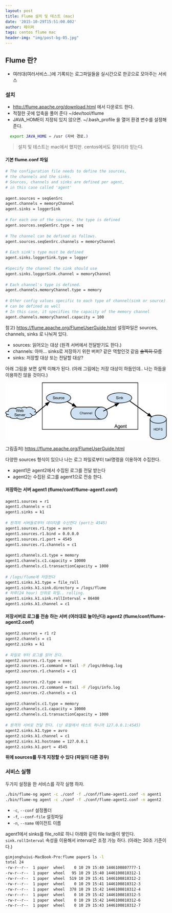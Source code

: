 ```yaml
---
layout: post
title: Flume 설치 및 테스트 (mac)
date: '2015-10-29T15:51:00.002'
author: 페이퍼
tags: centos flume mac
header-img: "img/post-bg-05.jpg"
---
```


## Flume 란?
- 여러대(여러서비스..)에 기록되는 로그파일들을 실시간으로 한곳으로 모아주는 서비스

### 설치
- http://flume.apache.org/download.html 에서 다운로드 한다.
- 적절한 곳에 압축을 풀어 준다 ~/dev/tool/flume
- JAVA_HOME이 지정되 있지 않으면. ~/.bash_profile 을 열어 환경 변수를 설정해 준다. 
```bash
  export JAVA_HOME = /usr (자바 경로.)
```

> 설치 및 테스트는 mac에서 했지만. centos에서도 잘되리라 믿는다.


#### 기본 flume.conf 파일
```bash
# The configuration file needs to define the sources,
# the channels and the sinks.
# Sources, channels and sinks are defined per agent,
# in this case called 'agent'

agent.sources = seqGenSrc
agent.channels = memoryChannel
agent.sinks = loggerSink

# For each one of the sources, the type is defined
agent.sources.seqGenSrc.type = seq

# The channel can be defined as follows.
agent.sources.seqGenSrc.channels = memoryChannel

# Each sink's type must be defined
agent.sinks.loggerSink.type = logger

#Specify the channel the sink should use
agent.sinks.loggerSink.channel = memoryChannel

# Each channel's type is defined.
agent.channels.memoryChannel.type = memory

# Other config values specific to each type of channel(sink or source)
# can be defined as well
# In this case, it specifies the capacity of the memory channel
agent.channels.memoryChannel.capacity = 100
```

참고) https://flume.apache.org/FlumeUserGuide.html
설정파일은 sources, channels, sinks 로 나눠져 있다.
- sources: 읽어오는 대상 (원격 서버에서 전달받기도 한다.)
- channels: 아마... sinks로 저장하기 위한 버퍼? 같은 역할인것 같음 ~~솔찍히 모름~~
- sinks: 저장할 대상 또는 전달할 대상?

아래 그림을 보면 살짝 이해가 된다. (아래 그림에는 저장 대상이 하둡인데.. 나는 하둡을 이용하진 않을 것이다.)

![img](/postimg/2015-10-29-flume-setting-sample-UserGuide_image00.png)

그림출처) https://flume.apache.org/FlumeUserGuide.html

다양한 sources 형식이 있으나 나는 로그 파일로부터 tail명령을 이용하여 수집한다.

- agent1은 agent2에서 수집된 로그를 전달 받는다
- agent2는 수집된 로그를 agent1으로 전송 한다.

#### 저장하는 서버 agent1 (flume/conf/flume-agent1.conf)
```bash
agent1.sources = r1
agent1.channels = c1
agent1.sinks = k1

# 원격의 서버들로부터 데이타를 수신한다 (port는 4545) 
agent1.sources.r1.type = avro
agent1.sources.r1.bind = 0.0.0.0
agent1.sources.r1.port = 4545
agent1.sources.r1.channels = c1

agent1.channels.c1.type = memory
agent1.channels.c1.capacity = 10000
agent1.channels.c1.transactionCapacity = 1000

# /logs/flume에 저장한다 
agent1.sinks.k1.type = file_roll
agent1.sinks.k1.sink.directory = /logs/flume
# 하루(24 hour) 단위로 파일.. rolling.
agent1.sinks.k1.sink.rollInterval = 86400
agent1.sinks.k1.channel = c1
```

#### 저장서버로 로그를 전송 하는 서버 (여러대로 늘어난다) agent2 (flume/conf/flume-agent2.conf)
```bash
agent2.sources = r1 r2
agent2.channels = c1
agent2.sinks = k1

# 파일로 부터 로그를 읽어 온다.
agent2.sources.r1.type = exec
agent2.sources.r1.command = tail -F /logs/debug.log
agent2.sources.r1.channels = c1

agent2.sources.r2.type = exec
agent2.sources.r2.command = tail -F /logs/info.log
agent2.sources.r2.channels = c1

agent2.channels.c1.type = memory
agent2.channels.c1.capacity = 10000
agent2.channels.c1.transactionCapacity = 1000

# 원격의 서버로 전달 한다. (난 로컬에서 테스트 하니까 127.0.0.1:4545)
agent2.sinks.k1.type = avro
agent2.sinks.k1.channel = c1
agent2.sinks.k1.hostname = 127.0.0.1
agent2.sinks.k1.port = 4545
```

**위에 sources를 두개 지정할 수 있다 (파일이 다른 경우)**

### 서비스 실행 
두가지 설정을 한 서비스를 각각 실행 하자.
```bash
./bin/flume-ng agent -c ./conf -f ./conf/flume-agent1.conf -n agent1
./bin/flume-ng agent -c ./conf -f ./conf/flume-agent2.conf -n agent2
```

- `-c`, `--conf` 설정폴더
- `-f`, `--conf-file` 설정파일 
- `-n`, `--name` 에이전트 이름


agent1에서 sinks를 file_roll로 하니 아래와 같이 file list들이 쌓인다.
`sink.rollInterval` 속성을 이용해서 interval은 조정 가능 하다. (아래는 30초 기준이다.)
```bash
gimjonghuiui-MacBook-Pro:flume paper$ ls -l
total 24
-rw-r--r--  1 paper  wheel    0 10 29 15:40 1446100807777-1
-rw-r--r--  1 paper  wheel   95 10 29 15:40 1446100818312-1
-rw-r--r--  1 paper  wheel  519 10 29 15:41 1446100818312-2
-rw-r--r--  1 paper  wheel    0 10 29 15:41 1446100818312-3
-rw-r--r--  1 paper  wheel  378 10 29 15:42 1446100818312-4
-rw-r--r--  1 paper  wheel    0 10 29 15:42 1446100818312-5
-rw-r--r--  1 paper  wheel    0 10 29 15:42 1446100818312-6
-rw-r--r--  1 paper  wheel    0 10 29 15:43 1446100818312-7
```

